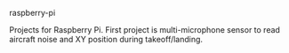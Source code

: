 raspberry-pi

Projects for Raspberry Pi.
First project is multi-microphone sensor to read aircraft noise and XY position during takeoff/landing.
